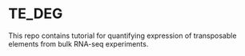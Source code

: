 # TE_DEG
This repo contains tutorial for quantifying expression of transposable elements from bulk RNA-seq experiments.
